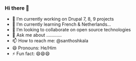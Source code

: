 ### Hi there 👋

- 🔭 I’m currently working on Drupal 7, 8, 9 projects
- 🌱 I’m currently learning French & Netherlands...
- 👯 I’m looking to collaborate on open source technologies
- 💬 Ask me about ............ 
- 📫 How to reach me: @santhoshkala
- 😄 Pronouns: He/Him
- ⚡ Fun fact: 😄😄😄
